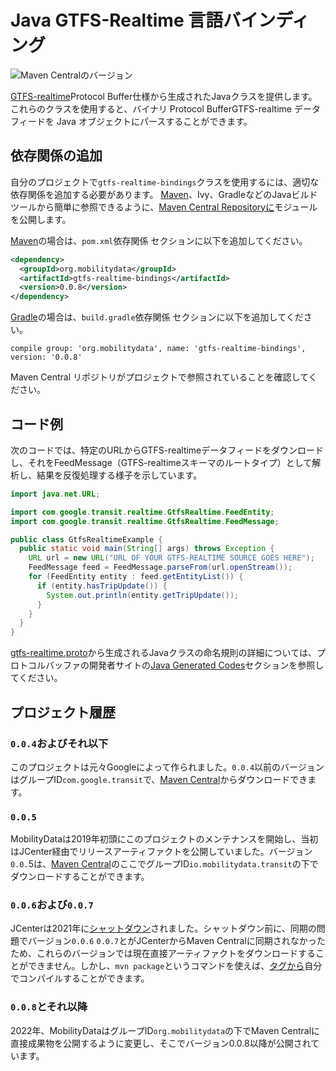 # Java GTFS-Realtime 言語バインディング

![Maven Centralのバージョン](https://img.shields.io/maven-central/v/org.mobilitydata/gtfs-realtime-bindings.svg)

[GTFS-realtime](https://github.com/google/transit/tree/master/gtfs-realtime)Protocol Buffer仕様から生成されたJavaクラスを提供します。 これらのクラスを使用すると、バイナリ Protocol BufferGTFS-realtime データフィードを Java オブジェクトにパースすることができます。

## 依存関係の追加

自分のプロジェクトで`gtfs-realtime-bindings`クラスを使用するには、適切な依存関係を追加する必要があります。 [Maven](http://search.maven.org/)、Ivy、GradleなどのJavaビルドツールから簡単に参照できるように、[Maven Central Repositoryに](http://search.maven.org/)モジュールを公開します。

[Maven](http://maven.apache.org/)の場合は、`pom.xml`依存関係 セクションに以下を追加してください。

```xml
<dependency>
  <groupId>org.mobilitydata</groupId>
  <artifactId>gtfs-realtime-bindings</artifactId>
  <version>0.0.8</version>
</dependency>
```

[Gradle](https://www.gradle.org/)の場合は、`build.gradle`依存関係 セクションに以下を追加してください。

    compile group: 'org.mobilitydata', name: 'gtfs-realtime-bindings', version: '0.0.8'

Maven Central リポジトリがプロジェクトで参照されていることを確認してください。

## コード例

次のコードでは、特定のURLからGTFS-realtimeデータフィードをダウンロードし、それをFeedMessage（GTFS-realtimeスキーマのルートタイプ）として解析し、結果を反復処理する様子を示しています。

```java
import java.net.URL;

import com.google.transit.realtime.GtfsRealtime.FeedEntity;
import com.google.transit.realtime.GtfsRealtime.FeedMessage;

public class GtfsRealtimeExample {
  public static void main(String[] args) throws Exception {
    URL url = new URL("URL OF YOUR GTFS-REALTIME SOURCE GOES HERE");
    FeedMessage feed = FeedMessage.parseFrom(url.openStream());
    for (FeedEntity entity : feed.getEntityList()) {
      if (entity.hasTripUpdate()) {
        System.out.println(entity.getTripUpdate());
      }
    }
  }
}
```

[gtfs-realtime.proto](https://github.com/google/transit/blob/master/gtfs-realtime/proto/gtfs-realtime.proto)から生成されるJavaクラスの命名規則の詳細については、プロトコルバッファの開発者サイトの[Java Generated Codes](https://developers.google.com/protocol-buffers/docs/reference/java-generated)セクションを参照してください。

## プロジェクト履歴

### `0.0.4`およびそれ以下

このプロジェクトは元々Googleによって作られました。`0.0.4`以前のバージョンはグループID`com.google.transit`で、[Maven Central](https://search.maven.org/search?q=g:com.google.transit%20AND%20a:gtfs-realtime-bindings)からダウンロードできます。

### `0.0.5`

MobilityDataは2019年初頭にこのプロジェクトのメンテナンスを開始し、当初はJCenter経由でリリースアーティファクトを公開していました。バージョン`0.0.`5は、[Maven Central](https://search.maven.org/artifact/io.mobilitydata.transit/gtfs-realtime-bindings)のここでグループID`io.mobilitydata.transit`の下でダウンロードすることができます。

### `0.0.6`および`0.0.7`

JCenterは2021年に[シャットダウン](https://jfrog.com/blog/into-the-sunset-bintray-jcenter-gocenter-and-chartcenter/)されました。シャットダウン前に、同期の問題でバージョン`0.0.6` `0.0.7`とがJCenterからMaven Centralに同期されなかったため、これらのバージョンでは現在直接アーティファクトをダウンロードすることができません。しかし、`mvn package`というコマンドを使えば、[タグから](https://github.com/MobilityData/gtfs-realtime-bindings/tags)自分でコンパイルすることができます。

### `0.0.8`とそれ以降

2022年、MobilityDataはグループID`org.mobilitydata`の下でMaven Centralに直接成果物を公開するように変更し、そこでバージョン0.0.8以降が公開されています。

